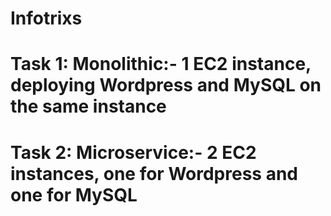 # Infotrixs
# Task 1: Monolithic:- 1 EC2 instance, deploying Wordpress and MySQL on the same instance

# Task 2: Microservice:- 2 EC2 instances, one for Wordpress and one for MySQL
